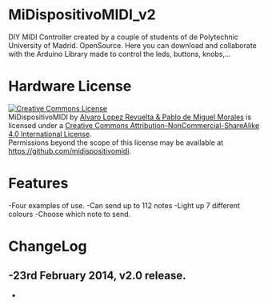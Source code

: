 # MiDispositivoMIDI_v2
DIY MIDI Controller created by a couple of students of de Polytechnic University of Madrid. OpenSource. Here you can download and collaborate with the Arduino Library made to control the leds, buttons, knobs,...

# Hardware License
<a rel="license" href="http://creativecommons.org/licenses/by-nc-sa/4.0/"><img alt="Creative Commons License" style="border-width:0" src="https://i.creativecommons.org/l/by-nc-sa/4.0/88x31.png" /></a><br /><span xmlns:dct="http://purl.org/dc/terms/" property="dct:title">MiDispositivoMIDI</span> by <a xmlns:cc="http://creativecommons.org/ns#" href="https://github.com/midispositivomidi" property="cc:attributionName" rel="cc:attributionURL">Alvaro Lopez Revuelta & Pablo de Miguel Morales</a> is licensed under a <a rel="license" href="http://creativecommons.org/licenses/by-nc-sa/4.0/">Creative Commons Attribution-NonCommercial-ShareAlike 4.0 International License</a>.<br />Permissions beyond the scope of this license may be available at <a xmlns:cc="http://creativecommons.org/ns#" href="https://github.com/midispositivomidi" rel="cc:morePermissions">https://github.com/midispositivomidi</a>.

# Features
-Four examples of use.
-Can send up to 112 notes
-Light up 7 different colours
-Choose which note to send.


# ChangeLog
-23rd February 2014, v2.0 release.
-
-
